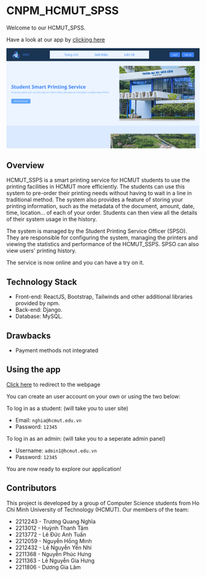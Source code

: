 # CNPM_HCMUT_SPSS
Welcome to our HCMUT_SPSS.

Have a look at our app by [clicking here](https://spss-frontend-1.vercel.app/)

![Guest's homepage](./doc/asset/guesthome.png)

## Overview
HCMUT_SSPS is a smart printing service for HCMUT students to use the printing facilities in HCMUT more efficiently. The students can use this system to pre-order their printing needs without having to wait in a line in traditional method. The system also provides a feature of storing your printing information, such as the metadata of the document, amount, date, time, location... of each of your order. Students can then view all the details of their system usage in the history.

The system is managed by the Student Printing Service Officer (SPSO). They are responsible for configuring the system, managing the printers and viewing the statistics and performance of the HCMUT_SSPS. SPSO can also view users' printing history.

The service is now online and you can have a try on it.

## Technology Stack
- Front-end: ReactJS, Bootstrap, Tailwinds and other additional libraries provided by npm.
- Back-end: Django.
- Database: MySQL.

## Drawbacks
- Payment methods not integrated

## Using the app
[Click here](https://spss-frontend-1.vercel.app/) to redirect to the webpage

You can create an user account on your own or using the two below:

To log in as a student: (will take you to user site)
* Email: `nghia@hcmut.edu.vn`
* Password: `12345`

To log in as an admin: (will take you to a seperate admin panel)
* Username: `admin1@hcmut.edu.vn`
* Password: `12345`

You are now ready to explore our application!

## Contributors
This project is developed by a group of Computer Science students from Ho Chi Minh University of Technology (HCMUT). Our members of the team:
* 2212243 - Trương Quang Nghĩa
* 2213012 - Huỳnh Thanh Tâm
* 2213772 - Lê Đức Anh Tuấn
* 2212059 - Nguyễn Hồng Minh
* 2212432 - Lê Nguyễn Yến Nhi
* 2211368 - Nguyễn Phúc Hưng
* 2211363 - Lê Nguyễn Gia Hưng
* 2211806 - Dương Gia Lâm

